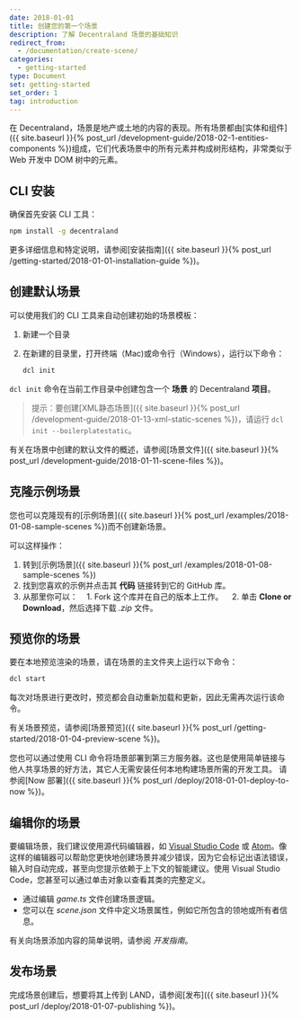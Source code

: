 ```yaml
---
date: 2018-01-01
title: 创建您的第一个场景
description: 了解 Decentraland 场景的基础知识
redirect_from:
  - /documentation/create-scene/
categories:
  - getting-started
type: Document
set: getting-started
set_order: 1
tag: introduction
---
```


在 Decentraland，场景是地产或土地的内容的表现。所有场景都由[实体和组件]({{ site.baseurl }}{% post_url /development-guide/2018-02-1-entities-components %})组成，它们代表场景中的所有元素并构成树形结构，非常类似于 Web 开发中 DOM 树中的元素。

## CLI 安装

确保首先安装 CLI 工具：

```bash
npm install -g decentraland
```

更多详细信息和特定说明，请参阅[安装指南]({{ site.baseurl }}{% post_url /getting-started/2018-01-01-installation-guide %})。

## 创建默认场景

可以使用我们的 CLI 工具来自动创建初始的场景模板：

1. 新建一个目录
2. 在新建的目录里，打开终端（Mac)或命令行（Windows），运行以下命令：

   ```bash
   dcl init
   ```

`dcl init` 命令在当前工作目录中创建包含一个 **场景** 的 Decentraland **项目**。

> 提示：要创建[XML静态场景]({{ site.baseurl }}{% post_url /development-guide/2018-01-13-xml-static-scenes %})，请运行 `dcl init --boilerplatestatic`。

有关在场景中创建的默认文件的概述，请参阅[场景文件]({{ site.baseurl }}{% post_url /development-guide/2018-01-11-scene-files %})。

## 克隆示例场景

您也可以克隆现有的[示例场景]({{ site.baseurl }}{% post_url /examples/2018-01-08-sample-scenes %})而不创建新场景。

可以这样操作：

1. 转到[示例场景]({{ site.baseurl }}{% post_url /examples/2018-01-08-sample-scenes %})
2. 找到您喜欢的示例并点击其 **代码** 链接转到它的 GitHub 库。
3. 从那里你可以：
   1. Fork 这个库并在自己的版本上工作。
   2. 单击 **Clone or Download**，然后选择下载 _.zip_ 文件。

## 预览你的场景

要在本地预览渲染的场景，请在场景的主文件夹上运行以下命令：

```bash
dcl start
```

每次对场景进行更改时，预览都会自动重新加载和更新，因此无需再次运行该命令。

有关场景预览，请参阅[场景预览]({{ site.baseurl }}{% post_url /getting-started/2018-01-04-preview-scene %})。

您也可以通过使用 CLI 命令将场景部署到第三方服务器。这也是使用简单链接与他人共享场景的好方法，其它人无需安装任何本地构建场景所需的开发工具。 请参阅[Now 部署]({{ site.baseurl }}{% post_url /deploy/2018-01-01-deploy-to-now %})。

## 编辑你的场景

要编辑场景，我们建议使用源代码编辑器，如 [Visual Studio Code](https://code.visualstudio.com/) 或 [Atom](https://atom.io/)。像这样的编辑器可以帮助您更快地创建场景并减少错误，因为它会标记出语法错误，输入时自动完成，甚至向您提示依赖于上下文的智能建议。使用 Visual Studio Code，您甚至可以通过单击对象以查看其类的完整定义。

- 通过编辑 _game.ts_ 文件创建场景逻辑。
- 您可以在 _scene.json_ 文件中定义场景属性，例如它所包含的领地或所有者信息。

有关向场景添加内容的简单说明，请参阅 _开发指南_。

## 发布场景

完成场景创建后，想要将其上传到 LAND，请参阅[发布]({{ site.baseurl }}{% post_url /deploy/2018-01-07-publishing %})。

